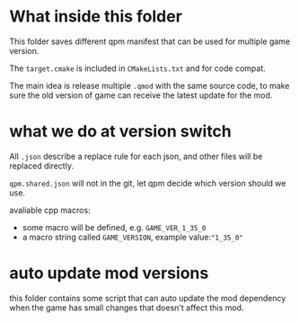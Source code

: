 # What inside this folder

This folder saves different qpm manifest that can be used for multiple game version.

The `target.cmake` is included in `CMakeLists.txt` and for code compat.

The main idea is release multiple `.qmod` with the same source code, to make sure the old version of game can receive the latest update for the mod.

# what we do at version switch

All `.json` describe a replace rule for each json, and other files will be replaced directly.

`qpm.shared.json` will not in the git, let qpm decide which version should we use.

avaliable cpp macros:
- some macro will be defined, e.g. `GAME_VER_1_35_0`
- a macro string called `GAME_VERSION`, example value:`"1_35_0"`

# auto update mod versions

this folder contains some script that can auto update the mod dependency when the game has small changes that doesn't affect this mod.
